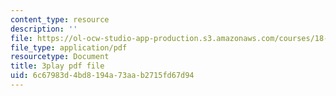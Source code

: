 ```yaml
---
content_type: resource
description: ''
file: https://ol-ocw-studio-app-production.s3.amazonaws.com/courses/18-01sc-single-variable-calculus-fall-2010/6c67983d4bd8194a73aab2715fd67d94_d484GRz9zjY.pdf
file_type: application/pdf
resourcetype: Document
title: 3play pdf file
uid: 6c67983d-4bd8-194a-73aa-b2715fd67d94
---
```


